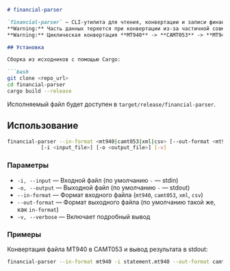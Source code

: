 ````markdown
# financial-parser

`financial-parser` — CLI-утилита для чтения, конвертации и записи финансовых сообщений форматов **MT940** и **CAMT053**. Также поддерживаются чтение и запись форматов `xml` и `csv`.
**Warning:** Часть данных теряется при конвертации из-за частичной совместимости форматов!
**Warning:** Циклическая конвертация **MT940** -> **CAMT053** -> **MT940** может работать некорректно!

## Установка

Сборка из исходников с помощью Cargo:

```bash
git clone <repo_url>
cd financial-parser
cargo build --release
````

Исполняемый файл будет доступен в `target/release/financial-parser`.

## Использование

```bash
financial-parser --in-format <mt940|camt053|xml|csv> [--out-format <mt940|camt053|xml|csv>] \
           [-i <input_file>] [-o <output_file>] [-v]
```

### Параметры

* `-i, --input` — Входной файл (по умолчанию `-` — stdin)
* `-o, --output` — Выходной файл (по умолчанию `-` — stdout)
* `--in-format` — Формат входного файла (`mt940`, `camt053`, `xml`, `csv`)
* `--out-format` — Формат выходного файла (по умолчанию такой же, как `in-format`)
* `-v, --verbose` — Включает подробный вывод

### Примеры

Конвертация файла MT940 в CAMT053 и вывод результата в stdout:

```bash
financial-parser --in-format mt940 -i statement.mt940 --out-format camt053
```
